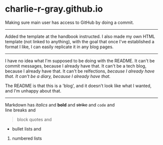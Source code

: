 # charlie-r-gray.github.io

Making sure main user has access to GitHub by doing a commit.

___

Added the template at the handbook instructed. I also made my own HTML template (not linked to anything), with the goal that once I've established a format I like, I can easily replicate it in any blog pages.

___

I have no idea what I'm supposed to be doing with the README. It can't be commit messages, because I already have that. It can't be a tech blog, because I already have that. It can't be relfections, *because I already have that. It can't be a diary, because I already have that.*

The README is that this is a 'blog', and it doesn't look like what I wanted, and I'm unhappy about that.

___

Markdown has *italics* and **bold** and ~~strike~~ and `code` and  
line breaks and  
> block quotes and
- bullet lists and
1. numbered lists
